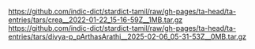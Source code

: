https://github.com/indic-dict/stardict-tamil/raw/gh-pages/ta-head/ta-entries/tars/crea__2022-01-22_15-16-59Z__1MB.tar.gz  
https://github.com/indic-dict/stardict-tamil/raw/gh-pages/ta-head/ta-entries/tars/divya-p_pArthasArathi__2025-02-06_05-31-53Z__0MB.tar.gz  
